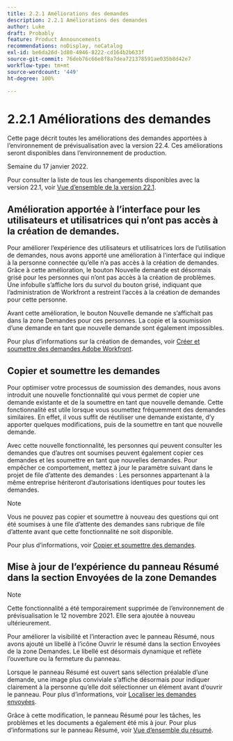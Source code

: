 ```yaml
---
title: 2.2.1 Améliorations des demandes
description: 2.2.1 Améliorations des demandes
author: Luke
draft: Probably
feature: Product Announcements
recommendations: noDisplay, noCatalog
exl-id: be6da26d-1d80-4946-8222-cd164b2b633f
source-git-commit: 76deb76c66e8f8a7dea721378591ae035b8d42e7
workflow-type: tm+mt
source-wordcount: '449'
ht-degree: 100%

---
```


# 2.2.1 Améliorations des demandes

Cette page décrit toutes les améliorations des demandes apportées à l’environnement de prévisualisation avec la version 22.4. Ces améliorations seront disponibles dans l’environnement de production.

<!--
<MadCap:conditionalText data-mc-conditions="QuicksilverOrClassic.Draft mode">
in January 2022
</MadCap:conditionalText>
-->

Semaine du 17 janvier 2022.

Pour consulter la liste de tous les changements disponibles avec la version 22.1, voir [Vue d’ensemble de la version 22.1](../../../product-announcements/product-releases/22.1-release-activity/22-1-release-overview.md).

## Amélioration apportée à l’interface pour les utilisateurs et utilisatrices qui n’ont pas accès à la création de demandes.

Pour améliorer l’expérience des utilisateurs et utilisatrices lors de l’utilisation de demandes, nous avons apporté une amélioration à l’interface qui indique à la personne connectée qu’elle n’a pas accès à la création de demandes. Grâce à cette amélioration, le bouton Nouvelle demande est désormais grisé pour les personnes qui n’ont pas accès à la création de problèmes. Une infobulle s’affiche lors du survol du bouton grisé, indiquant que l’administration de Workfront a restreint l’accès à la création de demandes pour cette personne.

Avant cette amélioration, le bouton Nouvelle demande ne s’affichait pas dans la zone Demandes pour ces personnes. La copie et la soumission d’une demande en tant que nouvelle demande sont également impossibles.

Pour plus d’informations sur la création de demandes, voir [Créer et soumettre des demandes Adobe Workfront](../../../manage-work/requests/create-requests/create-submit-requests.md).

## Copier et soumettre les demandes

Pour optimiser votre processus de soumission des demandes, nous avons introduit une nouvelle fonctionnalité qui vous permet de copier une demande existante et de la soumettre en tant que nouvelle demande. Cette fonctionnalité est utile lorsque vous soumettez fréquemment des demandes similaires. En effet, il vous suffit de réutiliser une demande existante, d’y apporter quelques modifications, puis de la soumettre en tant que nouvelle demande.

Avec cette nouvelle fonctionnalité, les personnes qui peuvent consulter les demandes que d’autres ont soumises peuvent également copier ces demandes et les soumettre en tant que nouvelles demandes. Pour empêcher ce comportement, mettez à jour le paramètre suivant dans le projet de file d’attente des demandes : Les personnes appartenant à la même entreprise hériteront d’autorisations identiques pour toutes les demandes.

>[!NOTE]
>
>Vous ne pouvez pas copier et soumettre à nouveau des questions qui ont été soumises à une file d’attente des demandes sans rubrique de file d’attente avant que cette fonctionnalité ne soit disponible.

Pour plus d’informations, voir [Copier et soumettre des demandes](../../../manage-work/requests/create-requests/copy-and-submit-requests.md).

## Mise à jour de l’expérience du panneau Résumé dans la section Envoyées de la zone Demandes

>[!NOTE]
>
>Cette fonctionnalité a été temporairement supprimée de l’environnement de prévisualisation le 12 novembre 2021. Elle sera ajoutée à nouveau ultérieurement.

Pour améliorer la visibilité et l’interaction avec le panneau Résumé, nous avons ajouté un libellé à l’icône Ouvrir le résumé dans la section Envoyées de la zone Demandes. Le libellé est désormais dynamique et reflète l’ouverture ou la fermeture du panneau.

Lorsque le panneau Résumé est ouvert sans sélection préalable d’une demande, une image plus conviviale s’affiche désormais pour indiquer clairement à la personne qu’elle doit sélectionner un élément avant d’ouvrir le panneau. Pour plus d’informations, voir [Localiser les demandes envoyées](../../../manage-work/requests/create-requests/locate-submitted-requests.md).

Grâce à cette modification, le panneau Résumé pour les tâches, les problèmes et les documents a également été mis à jour. Pour plus d’informations sur le panneau Résumé, voir [Vue d’ensemble du résumé](../../../workfront-basics/the-new-workfront-experience/summary-overview.md).
